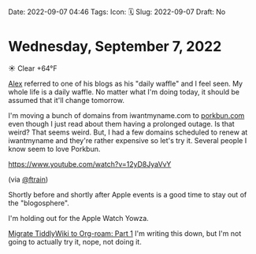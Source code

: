 Date: 2022-09-07 04:46
Tags: 
Icon: 🗓️
Slug: 2022-09-07
Draft: No

# Wednesday, September  7, 2022

☀️   Clear +64°F

[Alex](https://alexjj.com) referred to one of his blogs as his "daily waffle" and I feel seen. My whole life is a daily waffle. No matter what I'm doing today, it should be assumed that it'll change tomorrow.

I'm moving a bunch of domains from iwantmyname.com to [porkbun.com](https://porkbun.com/) even though I just read about them having a prolonged outage. Is that weird? That seems weird. But, I had a few domains scheduled to renew at iwantmyname and they're rather expensive so let's try it. Several people I know seem to love Porkbun.

https://www.youtube.com/watch?v=12yD8JyaVvY

(via [@ftrain](https://twitter.com/ftrain/status/1567547964503035904))

Shortly before and shortly after Apple events is a good time to stay out of the "blogosphere".

I'm holding out for the Apple Watch Yowza.

[Migrate TiddlyWiki to Org-roam: Part 1](https://blog.dornea.nu/2022/09/03/migrate-tiddlywiki-to-org-roam-part-1-export-tiddlers/) I'm writing this down, but I'm not going to actually try it, nope, not doing it.
